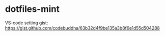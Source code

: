 # dotfiles-mint

VS-code setting gist: https://gist.github.com/codebuddha/63b32d4f9be135a3b8f6e1d55d504288
